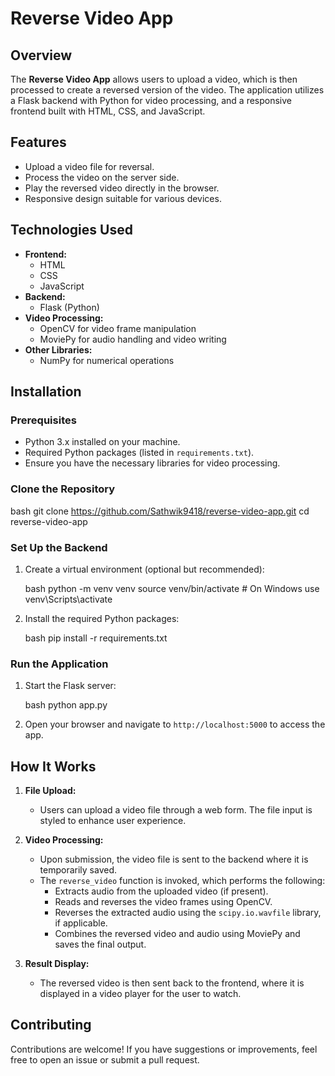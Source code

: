 # Reverse Video App

## Overview

The **Reverse Video App** allows users to upload a video, which is then processed to create a reversed version of the video. The application utilizes a Flask backend with Python for video processing, and a responsive frontend built with HTML, CSS, and JavaScript.

## Features

- Upload a video file for reversal.
- Process the video on the server side.
- Play the reversed video directly in the browser.
- Responsive design suitable for various devices.

## Technologies Used

- **Frontend:** 
  - HTML
  - CSS
  - JavaScript
- **Backend:**
  - Flask (Python)
- **Video Processing:**
  - OpenCV for video frame manipulation
  - MoviePy for audio handling and video writing
- **Other Libraries:**
  - NumPy for numerical operations

## Installation

### Prerequisites

- Python 3.x installed on your machine.
- Required Python packages (listed in `requirements.txt`).
- Ensure you have the necessary libraries for video processing.

### Clone the Repository

bash
git clone https://github.com/Sathwik9418/reverse-video-app.git
cd reverse-video-app


### Set Up the Backend

1. Create a virtual environment (optional but recommended):

   bash
   python -m venv venv
   source venv/bin/activate  # On Windows use venv\Scripts\activate
   

2. Install the required Python packages:

   bash
   pip install -r requirements.txt
   

### Run the Application

1. Start the Flask server:

   bash
   python app.py
   

2. Open your browser and navigate to `http://localhost:5000` to access the app.

## How It Works

1. **File Upload:**
   - Users can upload a video file through a web form. The file input is styled to enhance user experience.

2. **Video Processing:**
   - Upon submission, the video file is sent to the backend where it is temporarily saved.
   - The `reverse_video` function is invoked, which performs the following:
     - Extracts audio from the uploaded video (if present).
     - Reads and reverses the video frames using OpenCV.
     - Reverses the extracted audio using the `scipy.io.wavfile` library, if applicable.
     - Combines the reversed video and audio using MoviePy and saves the final output.

3. **Result Display:**
   - The reversed video is then sent back to the frontend, where it is displayed in a video player for the user to watch.

## Contributing

Contributions are welcome! If you have suggestions or improvements, feel free to open an issue or submit a pull request.
